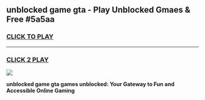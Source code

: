 
## unblocked game gta - Play Unblocked Gmaes & Free #5a5aa
<h3>
<a href="https://premium.freeplayer.one?title=unblocked_game_gta&ref=03M">CLICK TO PLAY</a></h3>
<hr>

<h3>
<a href="https://premium.freeplayer.one?title=unblocked_game_gta&ref=03M">CLICK 2 PLAY</a>
  
</h3>

<a href="https://premium.freeplayer.one?title=unblocked_game_gta&ref=03M"><img src="https://clearcache.store/games.png"></a>


**unblocked game gta games unblocked: Your Gateway to Fun and Accessible Online Gaming**
